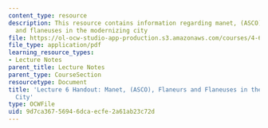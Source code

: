 ```yaml
---
content_type: resource
description: This resource contains information regarding manet, (ASCO), flaneurs
  and flaneuses in the modernizing city
file: https://ol-ocw-studio-app-production.s3.amazonaws.com/courses/4-602-modern-art-and-mass-culture-spring-2012/9d7ca36756946dcaecfe2a61ab23c72d_MIT4_602S12_lec06.pdf
file_type: application/pdf
learning_resource_types:
- Lecture Notes
parent_title: Lecture Notes
parent_type: CourseSection
resourcetype: Document
title: 'Lecture 6 Handout: Manet, (ASCO), Flaneurs and Flaneuses in the Modernizing
  City'
type: OCWFile
uid: 9d7ca367-5694-6dca-ecfe-2a61ab23c72d
---
```


